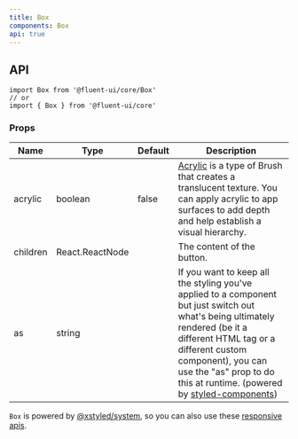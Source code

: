 ```yaml
---
title: Box
components: Box
api: true
---
```


## API

```
import Box from '@fluent-ui/core/Box'
// or
import { Box } from '@fluent-ui/core'
```

### Props

| Name | Type | Default | Description |
| --- | --- | --- | --- |
| acrylic | boolean | false | [Acrylic](https://docs.microsoft.com/en-us/windows/uwp/design/style/acrylic) is a type of Brush that creates a translucent texture. You can apply acrylic to app surfaces to add depth and help establish a visual hierarchy. |
| children | React.ReactNode |  | The content of the button. |
| as | string |  | If you want to keep all the styling you've applied to a component but just switch out what's being ultimately rendered (be it a different HTML tag or a different custom component), you can use the "as" prop to do this at runtime. (powered by [styled-components](https://github.com/styled-components/styled-components)) |

`Box` is powered by [@xstyled/system](https://www.smooth-code.com/open-source/xstyled/docs/getting-started/), so you can also use these [responsive apis](https://www.smooth-code.com/open-source/xstyled/docs/system-props/#space).

